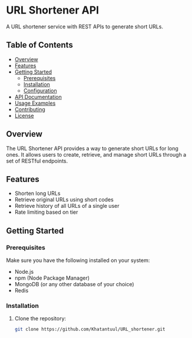 # URL Shortener API

A URL shortener service with REST APIs to generate short URLs.

## Table of Contents

- [Overview](#overview)
- [Features](#features)
- [Getting Started](#getting-started)
  - [Prerequisites](#prerequisites)
  - [Installation](#installation)
  - [Configuration](#configuration)
- [API Documentation](#api-documentation)
- [Usage Examples](#usage-examples)
- [Contributing](#contributing)
- [License](#license)

## Overview

The URL Shortener API provides a way to generate short URLs for long ones. It allows users to create, retrieve, and manage short URLs through a set of RESTful endpoints.

## Features

- Shorten long URLs
- Retrieve original URLs using short codes
- Retrieve history of all URLs of a single user
- Rate limiting based on tier 

## Getting Started

### Prerequisites

Make sure you have the following installed on your system:

- Node.js
- npm (Node Package Manager)
- MongoDB (or any other database of your choice)
- Redis

### Installation

1. Clone the repository:

   ```bash
   git clone https://github.com/Khatantuul/URL_shortener.git

